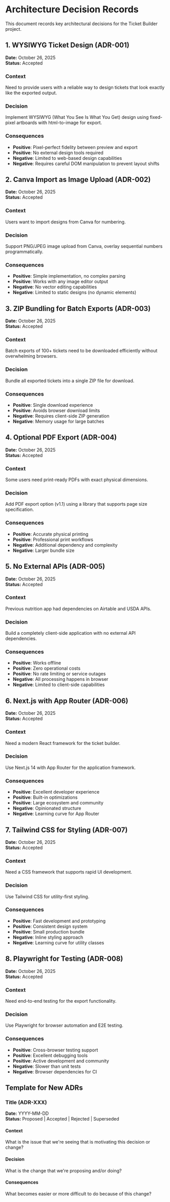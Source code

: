 # Architecture Decision Records

This document records key architectural decisions for the Ticket Builder project.

## 1. WYSIWYG Ticket Design (ADR-001)

**Date:** October 26, 2025  
**Status:** Accepted  

### Context
Need to provide users with a reliable way to design tickets that look exactly like the exported output.

### Decision
Implement WYSIWYG (What You See Is What You Get) design using fixed-pixel artboards with html-to-image for export.

### Consequences
- **Positive**: Pixel-perfect fidelity between preview and export
- **Positive**: No external design tools required
- **Negative**: Limited to web-based design capabilities
- **Negative**: Requires careful DOM manipulation to prevent layout shifts

## 2. Canva Import as Image Upload (ADR-002)

**Date:** October 26, 2025  
**Status:** Accepted  

### Context
Users want to import designs from Canva for numbering.

### Decision
Support PNG/JPEG image upload from Canva, overlay sequential numbers programmatically.

### Consequences
- **Positive**: Simple implementation, no complex parsing
- **Positive**: Works with any image editor output
- **Negative**: No vector editing capabilities
- **Negative**: Limited to static designs (no dynamic elements)

## 3. ZIP Bundling for Batch Exports (ADR-003)

**Date:** October 26, 2025  
**Status:** Accepted  

### Context
Batch exports of 100+ tickets need to be downloaded efficiently without overwhelming browsers.

### Decision
Bundle all exported tickets into a single ZIP file for download.

### Consequences
- **Positive**: Single download experience
- **Positive**: Avoids browser download limits
- **Negative**: Requires client-side ZIP generation
- **Negative**: Memory usage for large batches

## 4. Optional PDF Export (ADR-004)

**Date:** October 26, 2025  
**Status:** Accepted  

### Context
Some users need print-ready PDFs with exact physical dimensions.

### Decision
Add PDF export option (v1.1) using a library that supports page size specification.

### Consequences
- **Positive**: Accurate physical printing
- **Positive**: Professional print workflows
- **Negative**: Additional dependency and complexity
- **Negative**: Larger bundle size

## 5. No External APIs (ADR-005)

**Date:** October 26, 2025  
**Status:** Accepted  

### Context
Previous nutrition app had dependencies on Airtable and USDA APIs.

### Decision
Build a completely client-side application with no external API dependencies.

### Consequences
- **Positive**: Works offline
- **Positive**: Zero operational costs
- **Positive**: No rate limiting or service outages
- **Negative**: All processing happens in browser
- **Negative**: Limited to client-side capabilities

## 6. Next.js with App Router (ADR-006)

**Date:** October 26, 2025  
**Status:** Accepted  

### Context
Need a modern React framework for the ticket builder.

### Decision
Use Next.js 14 with App Router for the application framework.

### Consequences
- **Positive**: Excellent developer experience
- **Positive**: Built-in optimizations
- **Positive**: Large ecosystem and community
- **Negative**: Opinionated structure
- **Negative**: Learning curve for App Router

## 7. Tailwind CSS for Styling (ADR-007)

**Date:** October 26, 2025  
**Status:** Accepted  

### Context
Need a CSS framework that supports rapid UI development.

### Decision
Use Tailwind CSS for utility-first styling.

### Consequences
- **Positive**: Fast development and prototyping
- **Positive**: Consistent design system
- **Positive**: Small production bundle
- **Negative**: Inline styling approach
- **Negative**: Learning curve for utility classes

## 8. Playwright for Testing (ADR-008)

**Date:** October 26, 2025  
**Status:** Accepted  

### Context
Need end-to-end testing for the export functionality.

### Decision
Use Playwright for browser automation and E2E testing.

### Consequences
- **Positive**: Cross-browser testing support
- **Positive**: Excellent debugging tools
- **Positive**: Active development and community
- **Negative**: Slower than unit tests
- **Negative**: Browser dependencies for CI

## Template for New ADRs

### Title (ADR-XXX)

**Date:** YYYY-MM-DD  
**Status:** Proposed | Accepted | Rejected | Superseded  

#### Context
What is the issue that we're seeing that is motivating this decision or change?

#### Decision
What is the change that we're proposing and/or doing?

#### Consequences
What becomes easier or more difficult to do because of this change?